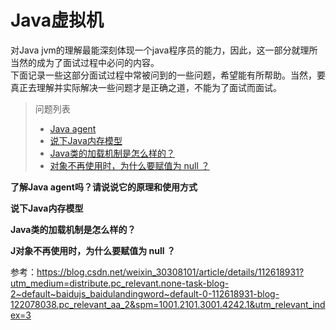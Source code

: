 # Java虚拟机

对Java jvm的理解最能深刻体现一个java程序员的能力，因此，这一部分就理所当然的成为了面试过程中必问的内容。  
下面记录一些这部分面试过程中常被问到的一些问题，希望能有所帮助。当然，要真正去理解并实际解决一些问题才是正确之道，不能为了面试而面试。

>问题列表
> * [Java agent](#jump1)
> * [说下Java内存模型](#jump2)
> * [Java类的加载机制是怎么样的？](#jump3)
> * [对象不再使用时，为什么要赋值为 null ？](#jump4)

<a id="jump1"/>**了解Java agent吗？请说说它的原理和使用方式**


<a id="jump2"/>**说下Java内存模型**


<a id="jump3"/>**Java类的加载机制是怎么样的？**

<a id="jump4"/>**J对象不再使用时，为什么要赋值为 null ？**

参考：https://blog.csdn.net/weixin_30308101/article/details/112618931?utm_medium=distribute.pc_relevant.none-task-blog-2~default~baidujs_baidulandingword~default-0-112618931-blog-122078038.pc_relevant_aa_2&spm=1001.2101.3001.4242.1&utm_relevant_index=3
